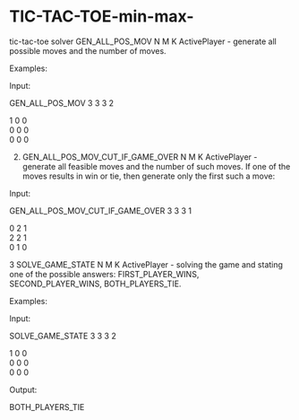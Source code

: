 # TIC-TAC-TOE-min-max-
tic-tac-toe solver
GEN_ALL_POS_MOV N M K ActivePlayer - generate all possible moves and the number of moves.

Examples:

Input:

GEN_ALL_POS_MOV 3 3 3 2
<div>1 0 0</div>
<div>0 0 0</div>
<div>0 0 0</div>

2. GEN_ALL_POS_MOV_CUT_IF_GAME_OVER N M K ActivePlayer - generate all feasible moves and the number of such moves. If one of the moves results in win or tie, then generate only the first such a move:

Input:

GEN_ALL_POS_MOV_CUT_IF_GAME_OVER 3 3 3 1

<div>0 2 1</div>
<div>2 2 1</div>
<div>0 1 0</div>

3 SOLVE_GAME_STATE N M K ActivePlayer - solving the game and stating one of the possible answers: FIRST_PLAYER_WINS, SECOND_PLAYER_WINS, BOTH_PLAYERS_TIE.

Examples:

Input:

SOLVE_GAME_STATE 3 3 3 2
<div>1 0 0</div>
<div>0 0 0</div>
<div>0 0 0</div>

Output:

BOTH_PLAYERS_TIE
